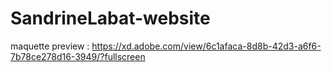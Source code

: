 # SandrineLabat-website

maquette preview : https://xd.adobe.com/view/6c1afaca-8d8b-42d3-a6f6-7b78ce278d16-3949/?fullscreen
